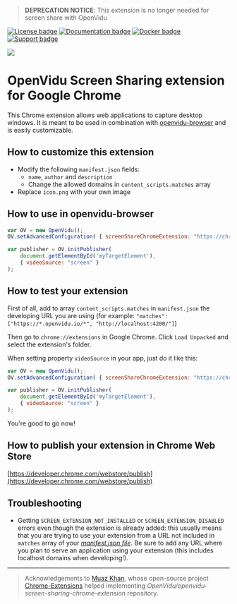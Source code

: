 > **DEPRECATION NOTICE**: This extension is no longer needed for screen share with OpenVidu

[![License badge](https://img.shields.io/badge/license-Apache2-orange.svg)](http://www.apache.org/licenses/LICENSE-2.0)
[![Documentation badge](https://readthedocs.org/projects/fiware-orion/badge/?version=latest)](http://openvidu.io/docs/home/)
[![Docker badge](https://img.shields.io/docker/pulls/fiware/orion.svg)](https://hub.docker.com/r/openvidu/)
[![Support badge](https://img.shields.io/badge/support-sof-yellowgreen.svg)](https://groups.google.com/forum/#!forum/openvidu)

[![][OpenViduLogo]](http://openvidu.io)

[OpenViduLogo]: https://secure.gravatar.com/avatar/5daba1d43042f2e4e85849733c8e5702?s=120

# OpenVidu Screen Sharing extension for Google Chrome

This Chrome extension allows web applications to capture desktop windows. It is meant to be used in combination with [openvidu-browser](http://openvidu.io/docs/advanced-features/screen-share/) and is easily customizable.

## How to customize this extension

- Modify the following `manifest.json` fields:
  - `name`, `author` and `description`
  - Change the allowed domains in `content_scripts.matches` array
- Replace `icon.png` with your own image

## How to use in openvidu-browser

```javascript
var OV = new OpenVidu();
OV.setAdvancedConfiguration( { screenShareChromeExtension: "https://chrome.google.com/webstore/detail/YOUR_EXTENSION_NAME/YOUR_EXTENSION_ID" } );

var publisher = OV.initPublisher(
    document.getElementById('myTargetElement'),
    { videoSource: "screen" }
);
```

## How to test your extension

First of all, add to array `content_scripts.matches` in `manifest.json` the developing URL you are using (for example: `"matches": ["https://*.openvidu.io/*", "http://localhost:4200/"]`)

Then go to `chrome://extensions` in Google Chrome. Click `Load Unpacked` and select the extension's folder.

When setting property `videoSource` in your app, just do it like this:

```javascript
var OV = new OpenVidu();
OV.setAdvancedConfiguration( { screenShareChromeExtension: "https://chrome.google.com/webstore/detail/not_relevant/DEVELOPING_EXTENSION_ID_CHROME_PROVIDED" } );

var publisher = OV.initPublisher(
    document.getElementById('myTargetElement'),
    { videoSource: "screen" }
);
```

You're good to go now!

## How to publish your extension in Chrome Web Store

[https://developer.chrome.com/webstore/publish](https://developer.chrome.com/webstore/publish)

## Troubleshooting

- Getting `SCREEN_EXTENSION_NOT_INSTALLED` or `SCREEN_EXTENSION_DISABLED` errors even though the extension is already added: this usually means that you are trying to use your extension from a URL not included in `matches` array of your _[manifest.json file](https://github.com/OpenVidu/openvidu-screen-sharing-chrome-extension/blob/master/extension/manifest.json#L17)_. Be sure to add any URL where you plan to serve an application using your extension (this includes localhost domains when developing!).

---

> Acknowledgements to [Muaz Khan](https://www.webrtc-experiment.com/), whose open-source project [Chrome-Extensions](https://github.com/muaz-khan/Chrome-Extensions) helped implementing _OpenVidu/openvidu-screen-sharing-chrome-extension_ repository.
